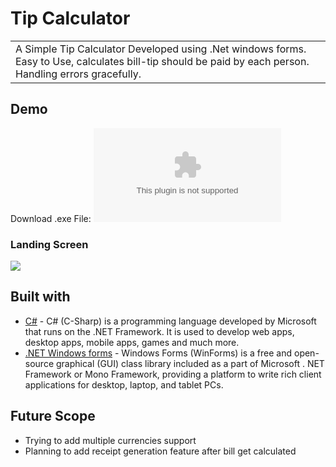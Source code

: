 # Tip Calculator

<table>
<tr>
<td>
  A Simple Tip Calculator Developed using .Net windows forms. Easy to Use, calculates bill-tip should be paid by each person. Handling errors gracefully.
</td>
</tr>
</table>

## Demo

Download .exe File: ![Download Here](https://github.com/Shian009/Tip-Calculator/raw/main/WindowsFormsApp1/bin/Debug/WindowsFormsApp1.exe)

### Landing Screen

![](https://ibb.co/YQrsfnV)

## Built with

- [C#](https://www.w3schools.com/cs/) - C# (C-Sharp) is a programming language developed by Microsoft that runs on the .NET Framework. It is used to develop web apps, desktop apps, mobile apps, games and much more.
- [.NET Windows forms](https://docs.microsoft.com/en-us/visualstudio/ide/create-csharp-winform-visual-studio?view=vs-2019) - Windows Forms (WinForms) is a free and open-source graphical (GUI) class library included as a part of Microsoft . NET Framework or Mono Framework, providing a platform to write rich client applications for desktop, laptop, and tablet PCs.

## Future Scope

- Trying to add multiple currencies support
- Planning to add receipt generation feature after bill get calculated
